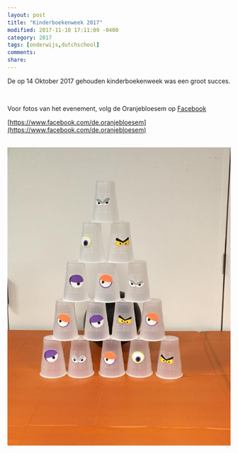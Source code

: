 ```yaml
---
layout: post
title: "Kinderboekenweek 2017"
modified: 2017-11-10 17:11:09 -0400
category: 2017
tags: [onderwijs,dutchschool]
comments: 
share: 
---
```


De op 14 Oktober 2017 gehouden kinderboekenweek was een groot succes.

<br/>

Voor fotos van het evenement, volg de Oranjebloesem op [Facebook](https://www.facebook.com/de.oranjebloesem)

[https://www.facebook.com/de.oranjebloesem](https://www.facebook.com/de.oranjebloesem)


<br/>
<img src="/images/kinderboekenweek-1.jpg">

